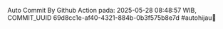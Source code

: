 Auto Commit By Github Action pada: 2025-05-28 08:48:57 WIB, COMMIT_UUID 69d8cc1e-af40-4321-884b-0b3f575b8e7d #autohijau🗿
